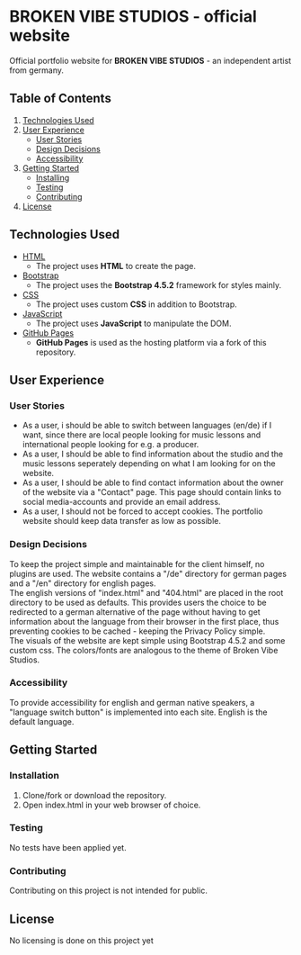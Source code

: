 # BROKEN VIBE STUDIOS - official website
Official portfolio website for **BROKEN VIBE STUDIOS** - an independent artist from germany.

## Table of Contents
1. [Technologies Used](#technologies-used)
2. [User Experience](#user-experience)
    - [User Stories](#user-stories)
    - [Design Decisions](#design-decisions)
    - [Accessibility](#accessibility)
3. [Getting Started](#getting-started)
    - [Installing](#installing)
    - [Testing](#testing)
    - [Contributing](#contributing)
6. [License](#license)

## Technologies Used
- [HTML](https://www.w3.org/)
    - The project uses **HTML** to create the page.
- [Bootstrap](https://getbootstrap.com/)
	- The project uses the **Bootstrap 4.5.2** framework for styles mainly.
- [CSS](https://www.w3.org/)
    - The project uses custom **CSS** in addition to Bootstrap.
- [JavaScript](https://developer.mozilla.org/bm/docs/Web/JavaScript)
    - The project uses **JavaScript** to manipulate the DOM.
- [GitHub Pages](https://pages.github.com/)
    - **GitHub Pages** is used as the hosting platform via a fork of this repository.

## User Experience

### User Stories
- As a user, i should be able to switch between languages (en/de) if I want, since there are local people looking for music lessons and international people looking for e.g. a producer.
- As a user, I should be able to find information about the studio and the music lessons seperately depending on what I am looking for on the website.
- As a user, I should be able to find contact information about the owner of the website via a "Contact" page. This page should contain links to social media-accounts and provide an email address.
- As a user, I should not be forced to accept cookies. The portfolio website should keep data transfer as low as possible.

### Design Decisions
To keep the project simple and maintainable for the client himself, no plugins are used. The website contains a "/de" directory for german pages and a "/en" directory for english pages.<br>
The english versions of "index.html" and "404.html" are placed in the root directory to be used as defaults. This provides users the choice to be redirected to a german alternative of the page without having to get information about the language from their browser in the first place, thus preventing cookies to be cached - keeping the Privacy Policy simple.<br>
The visuals of the website are kept simple using Bootstrap 4.5.2 and some custom css. The colors/fonts are analogous to the theme of Broken Vibe Studios.

### Accessibility
To provide accessibility for english and german native speakers, a "language switch button" is implemented into each site. English is the default language.

## Getting Started

### Installation
1. Clone/fork or download the repository.
2. Open index.html in your web browser of choice.

### Testing
No tests have been applied yet.

### Contributing
Contributing on this project is not intended for public.

## License
No licensing is done on this project yet
